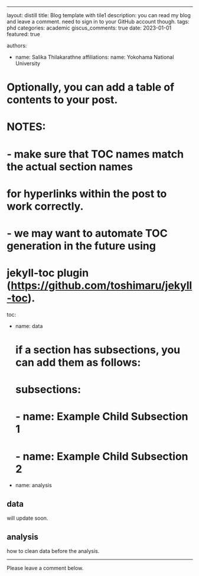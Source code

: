 ---
layout: distill
title: Blog template with tile1
description: you can read my blog and leave a comment. need to sign in to your GitHub account though.
tags: phd 
categories: academic
giscus_comments: true
date: 2023-01-01
featured: true

authors:
  - name: Salika Thilakarathne
    affiliations:
      name: Yokohama National University

# Optionally, you can add a table of contents to your post.
# NOTES:
#   - make sure that TOC names match the actual section names
#     for hyperlinks within the post to work correctly.
#   - we may want to automate TOC generation in the future using
#     jekyll-toc plugin (https://github.com/toshimaru/jekyll-toc).
toc:
  - name: data
    # if a section has subsections, you can add them as follows:
    # subsections:
    #   - name: Example Child Subsection 1
    #   - name: Example Child Subsection 2
  - name: analysis
  




## data

will update soon.



## analysis

how to clean data before the analysis. 

***
Please leave a comment below.
